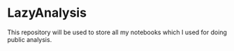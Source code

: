 # LazyAnalysis
This repository will be used to store all my notebooks which I used for doing public analysis.
